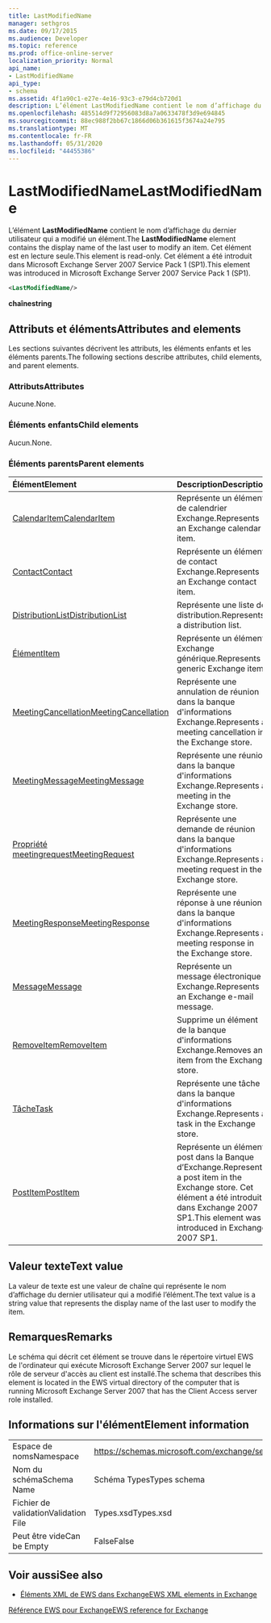 ```yaml
---
title: LastModifiedName
manager: sethgros
ms.date: 09/17/2015
ms.audience: Developer
ms.topic: reference
ms.prod: office-online-server
localization_priority: Normal
api_name:
- LastModifiedName
api_type:
- schema
ms.assetid: 4f1a90c1-e27e-4e16-93c3-e79d4cb720d1
description: L’élément LastModifiedName contient le nom d’affichage du dernier utilisateur qui a modifié un élément. Cet élément est en lecture seule. Cet élément a été introduit dans Microsoft Exchange Server 2007 Service Pack 1 (SP1).
ms.openlocfilehash: 485514d9f72956083d8a7a0633478f3d9e694845
ms.sourcegitcommit: 88ec988f2bb67c1866d06b361615f3674a24e795
ms.translationtype: MT
ms.contentlocale: fr-FR
ms.lasthandoff: 05/31/2020
ms.locfileid: "44455386"
---
```

# <a name="lastmodifiedname"></a><span data-ttu-id="83abf-105">LastModifiedName</span><span class="sxs-lookup"><span data-stu-id="83abf-105">LastModifiedName</span></span>

<span data-ttu-id="83abf-106">L’élément **LastModifiedName** contient le nom d’affichage du dernier utilisateur qui a modifié un élément.</span><span class="sxs-lookup"><span data-stu-id="83abf-106">The **LastModifiedName** element contains the display name of the last user to modify an item.</span></span> <span data-ttu-id="83abf-107">Cet élément est en lecture seule.</span><span class="sxs-lookup"><span data-stu-id="83abf-107">This element is read-only.</span></span> <span data-ttu-id="83abf-108">Cet élément a été introduit dans Microsoft Exchange Server 2007 Service Pack 1 (SP1).</span><span class="sxs-lookup"><span data-stu-id="83abf-108">This element was introduced in Microsoft Exchange Server 2007 Service Pack 1 (SP1).</span></span> 
  
```xml
<LastModifiedName/>
```

 <span data-ttu-id="83abf-109">**chaîne**</span><span class="sxs-lookup"><span data-stu-id="83abf-109">**string**</span></span>
## <a name="attributes-and-elements"></a><span data-ttu-id="83abf-110">Attributs et éléments</span><span class="sxs-lookup"><span data-stu-id="83abf-110">Attributes and elements</span></span>

<span data-ttu-id="83abf-111">Les sections suivantes décrivent les attributs, les éléments enfants et les éléments parents.</span><span class="sxs-lookup"><span data-stu-id="83abf-111">The following sections describe attributes, child elements, and parent elements.</span></span>
  
### <a name="attributes"></a><span data-ttu-id="83abf-112">Attributs</span><span class="sxs-lookup"><span data-stu-id="83abf-112">Attributes</span></span>

<span data-ttu-id="83abf-113">Aucune.</span><span class="sxs-lookup"><span data-stu-id="83abf-113">None.</span></span>
  
### <a name="child-elements"></a><span data-ttu-id="83abf-114">Éléments enfants</span><span class="sxs-lookup"><span data-stu-id="83abf-114">Child elements</span></span>

<span data-ttu-id="83abf-115">Aucun.</span><span class="sxs-lookup"><span data-stu-id="83abf-115">None.</span></span>
  
### <a name="parent-elements"></a><span data-ttu-id="83abf-116">Éléments parents</span><span class="sxs-lookup"><span data-stu-id="83abf-116">Parent elements</span></span>

|<span data-ttu-id="83abf-117">**Élément**</span><span class="sxs-lookup"><span data-stu-id="83abf-117">**Element**</span></span>|<span data-ttu-id="83abf-118">**Description**</span><span class="sxs-lookup"><span data-stu-id="83abf-118">**Description**</span></span>|
|:-----|:-----|
|[<span data-ttu-id="83abf-119">CalendarItem</span><span class="sxs-lookup"><span data-stu-id="83abf-119">CalendarItem</span></span>](calendaritem.md) <br/> |<span data-ttu-id="83abf-120">Représente un élément de calendrier Exchange.</span><span class="sxs-lookup"><span data-stu-id="83abf-120">Represents an Exchange calendar item.</span></span>  <br/> |
|[<span data-ttu-id="83abf-121">Contact</span><span class="sxs-lookup"><span data-stu-id="83abf-121">Contact</span></span>](contact.md) <br/> |<span data-ttu-id="83abf-122">Représente un élément de contact Exchange.</span><span class="sxs-lookup"><span data-stu-id="83abf-122">Represents an Exchange contact item.</span></span>  <br/> |
|[<span data-ttu-id="83abf-123">DistributionList</span><span class="sxs-lookup"><span data-stu-id="83abf-123">DistributionList</span></span>](distributionlist.md) <br/> |<span data-ttu-id="83abf-124">Représente une liste de distribution.</span><span class="sxs-lookup"><span data-stu-id="83abf-124">Represents a distribution list.</span></span>  <br/> |
|[<span data-ttu-id="83abf-125">Élément</span><span class="sxs-lookup"><span data-stu-id="83abf-125">Item</span></span>](item.md) <br/> |<span data-ttu-id="83abf-126">Représente un élément Exchange générique.</span><span class="sxs-lookup"><span data-stu-id="83abf-126">Represents a generic Exchange item.</span></span>  <br/> |
|[<span data-ttu-id="83abf-127">MeetingCancellation</span><span class="sxs-lookup"><span data-stu-id="83abf-127">MeetingCancellation</span></span>](meetingcancellation.md) <br/> |<span data-ttu-id="83abf-128">Représente une annulation de réunion dans la banque d'informations Exchange.</span><span class="sxs-lookup"><span data-stu-id="83abf-128">Represents a meeting cancellation in the Exchange store.</span></span>  <br/> |
|[<span data-ttu-id="83abf-129">MeetingMessage</span><span class="sxs-lookup"><span data-stu-id="83abf-129">MeetingMessage</span></span>](meetingmessage.md) <br/> |<span data-ttu-id="83abf-130">Représente une réunion dans la banque d'informations Exchange.</span><span class="sxs-lookup"><span data-stu-id="83abf-130">Represents a meeting in the Exchange store.</span></span>  <br/> |
|[<span data-ttu-id="83abf-131">Propriété meetingrequest</span><span class="sxs-lookup"><span data-stu-id="83abf-131">MeetingRequest</span></span>](meetingrequest.md) <br/> |<span data-ttu-id="83abf-132">Représente une demande de réunion dans la banque d'informations Exchange.</span><span class="sxs-lookup"><span data-stu-id="83abf-132">Represents a meeting request in the Exchange store.</span></span>  <br/> |
|[<span data-ttu-id="83abf-133">MeetingResponse</span><span class="sxs-lookup"><span data-stu-id="83abf-133">MeetingResponse</span></span>](meetingresponse.md) <br/> |<span data-ttu-id="83abf-134">Représente une réponse à une réunion dans la banque d'informations Exchange.</span><span class="sxs-lookup"><span data-stu-id="83abf-134">Represents a meeting response in the Exchange store.</span></span>  <br/> |
|[<span data-ttu-id="83abf-135">Message</span><span class="sxs-lookup"><span data-stu-id="83abf-135">Message</span></span>](message-ex15websvcsotherref.md) <br/> |<span data-ttu-id="83abf-136">Représente un message électronique Exchange.</span><span class="sxs-lookup"><span data-stu-id="83abf-136">Represents an Exchange e-mail message.</span></span>  <br/> |
|[<span data-ttu-id="83abf-137">RemoveItem</span><span class="sxs-lookup"><span data-stu-id="83abf-137">RemoveItem</span></span>](removeitem.md) <br/> |<span data-ttu-id="83abf-138">Supprime un élément de la banque d'informations Exchange.</span><span class="sxs-lookup"><span data-stu-id="83abf-138">Removes an item from the Exchange store.</span></span>  <br/> |
|[<span data-ttu-id="83abf-139">Tâche</span><span class="sxs-lookup"><span data-stu-id="83abf-139">Task</span></span>](task.md) <br/> |<span data-ttu-id="83abf-140">Représente une tâche dans la banque d'informations Exchange.</span><span class="sxs-lookup"><span data-stu-id="83abf-140">Represents a task in the Exchange store.</span></span>  <br/> |
|[<span data-ttu-id="83abf-141">PostItem</span><span class="sxs-lookup"><span data-stu-id="83abf-141">PostItem</span></span>](postitem.md) <br/> |<span data-ttu-id="83abf-142">Représente un élément post dans la Banque d’Exchange.</span><span class="sxs-lookup"><span data-stu-id="83abf-142">Represents a post item in the Exchange store.</span></span> <span data-ttu-id="83abf-143">Cet élément a été introduit dans Exchange 2007 SP1.</span><span class="sxs-lookup"><span data-stu-id="83abf-143">This element was introduced in Exchange 2007 SP1.</span></span>  <br/> |
   
## <a name="text-value"></a><span data-ttu-id="83abf-144">Valeur texte</span><span class="sxs-lookup"><span data-stu-id="83abf-144">Text value</span></span>

<span data-ttu-id="83abf-145">La valeur de texte est une valeur de chaîne qui représente le nom d’affichage du dernier utilisateur qui a modifié l’élément.</span><span class="sxs-lookup"><span data-stu-id="83abf-145">The text value is a string value that represents the display name of the last user to modify the item.</span></span>
  
## <a name="remarks"></a><span data-ttu-id="83abf-146">Remarques</span><span class="sxs-lookup"><span data-stu-id="83abf-146">Remarks</span></span>

<span data-ttu-id="83abf-147">Le schéma qui décrit cet élément se trouve dans le répertoire virtuel EWS de l'ordinateur qui exécute Microsoft Exchange Server 2007 sur lequel le rôle de serveur d'accès au client est installé.</span><span class="sxs-lookup"><span data-stu-id="83abf-147">The schema that describes this element is located in the EWS virtual directory of the computer that is running Microsoft Exchange Server 2007 that has the Client Access server role installed.</span></span>
  
## <a name="element-information"></a><span data-ttu-id="83abf-148">Informations sur l'élément</span><span class="sxs-lookup"><span data-stu-id="83abf-148">Element information</span></span>

|||
|:-----|:-----|
|<span data-ttu-id="83abf-149">Espace de noms</span><span class="sxs-lookup"><span data-stu-id="83abf-149">Namespace</span></span>  <br/> |https://schemas.microsoft.com/exchange/services/2006/types  <br/> |
|<span data-ttu-id="83abf-150">Nom du schéma</span><span class="sxs-lookup"><span data-stu-id="83abf-150">Schema Name</span></span>  <br/> |<span data-ttu-id="83abf-151">Schéma Types</span><span class="sxs-lookup"><span data-stu-id="83abf-151">Types schema</span></span>  <br/> |
|<span data-ttu-id="83abf-152">Fichier de validation</span><span class="sxs-lookup"><span data-stu-id="83abf-152">Validation File</span></span>  <br/> |<span data-ttu-id="83abf-153">Types.xsd</span><span class="sxs-lookup"><span data-stu-id="83abf-153">Types.xsd</span></span>  <br/> |
|<span data-ttu-id="83abf-154">Peut être vide</span><span class="sxs-lookup"><span data-stu-id="83abf-154">Can be Empty</span></span>  <br/> |<span data-ttu-id="83abf-155">False</span><span class="sxs-lookup"><span data-stu-id="83abf-155">False</span></span>  <br/> |
   
## <a name="see-also"></a><span data-ttu-id="83abf-156">Voir aussi</span><span class="sxs-lookup"><span data-stu-id="83abf-156">See also</span></span>



- [<span data-ttu-id="83abf-157">Éléments XML de EWS dans Exchange</span><span class="sxs-lookup"><span data-stu-id="83abf-157">EWS XML elements in Exchange</span></span>](ews-xml-elements-in-exchange.md)
  
[<span data-ttu-id="83abf-158">Référence EWS pour Exchange</span><span class="sxs-lookup"><span data-stu-id="83abf-158">EWS reference for Exchange</span></span>](ews-reference-for-exchange.md)

